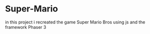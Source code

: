 # Super-Mario

in this project i recreated the game Super Mario Bros using js and the framework Phaser 3
